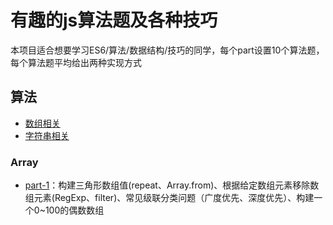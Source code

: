 # 有趣的js算法题及各种技巧
本项目适合想要学习ES6/算法/数据结构/技巧的同学，每个part设置10个算法题，每个算法题平均给出两种实现方式

## 算法
- [数组相关](#array)
- [字符串相关](#string)

### Array
- [part-1](/array/part-1.js)：构建三角形数组值(repeat、Array.from)、根据给定数组元素移除数组元素(RegExp、filter)、常见级联分类问题（广度优先、深度优先）、构建一个0~100的偶数数组
